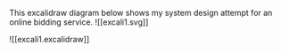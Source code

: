 

This excalidraw diagram below shows my system design attempt for an online bidding service.
![[excali1.svg]]

![[excali1.excalidraw]]